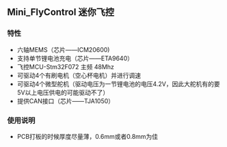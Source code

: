 ## Mini_FlyControl 迷你飞控

### 特性
- 六轴MEMS（芯片——ICM20600)
- 支持单节锂电池充电（芯片——ETA9640）
- 飞控MCU-Stm32F072 主频 48Mhz
- 可驱动4个有刷电机（空心杯电机）并进行调速
- 可驱动4个微型舵机（驱动电压为一节锂电池的电压4.2V，因此大舵机有的要5V以上电压供电的可能驱动不了）
- 提供CAN接口（芯片——TJA1050）

### 使用说明
- PCB打板的时候厚度尽量薄，0.6mm或者0.8mm为佳
